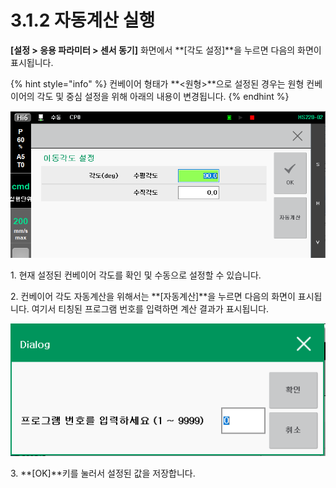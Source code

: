 # 3.1.2 자동계산 실행

**\[설정 > 응용 파라미터 > 센서 동기]** 화면에서 **\[각도 설정]**을 누르면 다음의 화면이 표시됩니다.

{% hint style="info" %}
컨베이어 형태가 **<원형>**으로 설정된 경우는 원형 컨베이어의 각도 및 중심 설정을 위해 아래의 내용이 변경됩니다.
{% endhint %}

![](../../_assets/image25.png)

1\. 현재 설정된 컨베이어 각도를 확인 및 수동으로 설정할 수 있습니다.

2\. 컨베이어 각도 자동계산을 위해서는 **\[자동계산]**을 누르면 다음의 화면이 표시됩니다. 여기서 티칭된 프로그램 번호를 입력하면 계산 결과가 표시됩니다.

![](../../_assets/image26.png)

3\. **\[OK]**키를 눌러서 설정된 값을 저장합니다.

